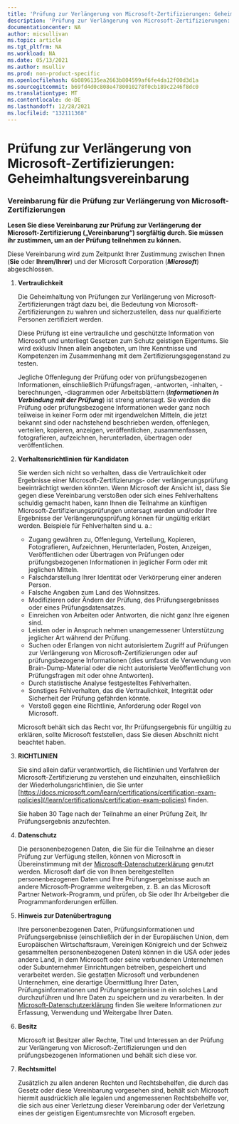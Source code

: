 ```yaml
---
title: 'Prüfung zur Verlängerung von Microsoft-Zertifizierungen: Geheimhaltungsvereinbarung | Microsoft-Dokumentation'
description: 'Prüfung zur Verlängerung von Microsoft-Zertifizierungen: Geheimhaltungsvereinbarung'
documentationcenter: NA
author: micsullivan
ms.topic: article
ms.tgt_pltfrm: NA
ms.workload: NA
ms.date: 05/13/2021
ms.author: msulliv
ms.prod: non-product-specific
ms.openlocfilehash: 6b0896135ea2663b804599af6fe4da12f00d3d1a
ms.sourcegitcommit: b69fd4d0c808e4780010278f0cb189c2246f8dc0
ms.translationtype: MT
ms.contentlocale: de-DE
ms.lasthandoff: 12/28/2021
ms.locfileid: "132111368"
---
```

# <a name="microsoft-certification-renewal-assessment-non-disclosure-agreement"></a>Prüfung zur Verlängerung von Microsoft-Zertifizierungen: Geheimhaltungsvereinbarung

### <a name="microsoft-certification-renewal-assessment-agreement"></a>Vereinbarung für die Prüfung zur Verlängerung von Microsoft-Zertifizierungen

**Lesen Sie diese Vereinbarung zur Prüfung zur Verlängerung der Microsoft-Zertifizierung („Vereinbarung“) sorgfältig durch. Sie müssen ihr zustimmen, um an der Prüfung teilnehmen zu können.**

Diese Vereinbarung wird zum Zeitpunkt Ihrer Zustimmung zwischen Ihnen (**Sie** oder **Ihrem/Ihrer**) und der Microsoft Corporation (**_Microsoft_**) abgeschlossen.

1. **Vertraulichkeit**

    Die Geheimhaltung von Prüfungen zur Verlängerung von Microsoft-Zertifizierungen trägt dazu bei, die Bedeutung von Microsoft-Zertifizierungen zu wahren und sicherzustellen, dass nur qualifizierte Personen zertifiziert werden.

    Diese Prüfung ist eine vertrauliche und geschützte Information von Microsoft und unterliegt Gesetzen zum Schutz geistigen Eigentums. Sie wird exklusiv Ihnen allein angeboten, um Ihre Kenntnisse und Kompetenzen im Zusammenhang mit dem Zertifizierungsgegenstand zu testen.

    Jegliche Offenlegung der Prüfung oder von prüfungsbezogenen Informationen, einschließlich Prüfungsfragen, -antworten, -inhalten, -berechnungen, -diagrammen oder Arbeitsblättern (***Informationen in Verbindung mit der Prüfung***) ist streng untersagt. Sie werden die Prüfung oder prüfungsbezogene Informationen weder ganz noch teilweise in keiner Form oder mit irgendwelchen Mitteln, die jetzt bekannt sind oder nachstehend beschrieben werden, offenlegen, verteilen, kopieren, anzeigen, veröffentlichen, zusammenfassen, fotografieren, aufzeichnen, herunterladen, übertragen oder veröffentlichen.

2. **Verhaltensrichtlinien für Kandidaten**

    Sie werden sich nicht so verhalten, dass die Vertraulichkeit oder Ergebnisse einer Microsoft-Zertifizierungs- oder verlängerungsprüfung beeinträchtigt werden könnten. Wenn Microsoft der Ansicht ist, dass Sie gegen diese Vereinbarung verstoßen oder sich eines Fehlverhaltens schuldig gemacht haben, kann Ihnen die Teilnahme an künftigen Microsoft-Zertifizierungsprüfungen untersagt werden und/oder Ihre Ergebnisse der Verlängerungsprüfung können für ungültig erklärt werden. Beispiele für Fehlverhalten sind u. a.:

    - Zugang gewähren zu, Offenlegung, Verteilung, Kopieren, Fotografieren, Aufzeichnen, Herunterladen, Posten, Anzeigen, Veröffentlichen oder Übertragen von Prüfungen oder prüfungsbezogenen Informationen in jeglicher Form oder mit jeglichen Mitteln.
    - Falschdarstellung Ihrer Identität oder Verkörperung einer anderen Person.
    - Falsche Angaben zum Land des Wohnsitzes.
    - Modifizieren oder Ändern der Prüfung, des Prüfungsergebnisses oder eines Prüfungsdatensatzes.
    - Einreichen von Arbeiten oder Antworten, die nicht ganz Ihre eigenen sind.
    - Leisten oder in Anspruch nehmen unangemessener Unterstützung jeglicher Art während der Prüfung.
    - Suchen oder Erlangen von nicht autorisiertem Zugriff auf Prüfungen zur Verlängerung von Microsoft-Zertifizierungen oder auf prüfungsbezogene Informationen (dies umfasst die Verwendung von Brain-Dump-Material oder die nicht autorisierte Veröffentlichung von Prüfungsfragen mit oder ohne Antworten).
    - Durch statistische Analyse festgestelltes Fehlverhalten.
    - Sonstiges Fehlverhalten, das die Vertraulichkeit, Integrität oder Sicherheit der Prüfung gefährden könnte.
    - Verstoß gegen eine Richtlinie, Anforderung oder Regel von Microsoft.

    Microsoft behält sich das Recht vor, Ihr Prüfungsergebnis für ungültig zu erklären, sollte Microsoft feststellen, dass Sie diesen Abschnitt nicht beachtet haben.

3. **RICHTLINIEN**

    Sie sind allein dafür verantwortlich, die Richtlinien und Verfahren der Microsoft-Zertifizierung zu verstehen und einzuhalten, einschließlich der Wiederholungsrichtlinien, die Sie unter [https://docs.microsoft.com/learn/certifications/certification-exam-policies](/learn/certifications/certification-exam-policies) finden.

    Sie haben 30 Tage nach der Teilnahme an einer Prüfung Zeit, Ihr Prüfungsergebnis anzufechten.

4. **Datenschutz**

    Die personenbezogenen Daten, die Sie für die Teilnahme an dieser Prüfung zur Verfügung stellen, können von Microsoft in Übereinstimmung mit der [Microsoft-Datenschutzerklärung](https://privacy.microsoft.com/en-us/privacystatement) genutzt werden. Microsoft darf die von Ihnen bereitgestellten personenbezogenen Daten und Ihre Prüfungsergebnisse auch an andere Microsoft-Programme weitergeben, z. B. an das Microsoft Partner Network-Programm, und prüfen, ob Sie oder Ihr Arbeitgeber die Programmanforderungen erfüllen.

5. **Hinweis zur Datenübertragung**

    Ihre personenbezogenen Daten, Prüfungsinformationen und Prüfungsergebnisse (einschließlich der in der Europäischen Union, dem Europäischen Wirtschaftsraum, Vereinigen Königreich und der Schweiz gesammelten personenbezogenen Daten) können in die USA oder jedes andere Land, in dem Microsoft oder seine verbundenen Unternehmen oder Subunternehmer Einrichtungen betreiben, gespeichert und verarbeitet werden. Sie gestatten Microsoft und verbundenen Unternehmen, eine derartige Übermittlung Ihrer Daten, Prüfungsinformationen und Prüfungsergebnisse in ein solches Land durchzuführen und Ihre Daten zu speichern und zu verarbeiten. In der [Microsoft-Datenschutzerklärung](https://go.microsoft.com/fwlink/?LinkId=248681) finden Sie weitere Informationen zur Erfassung, Verwendung und Weitergabe Ihrer Daten.

6. **Besitz**

    Microsoft ist Besitzer aller Rechte, Titel und Interessen an der Prüfung zur Verlängerung von Microsoft-Zertifizierungen und den prüfungsbezogenen Informationen und behält sich diese vor.

7. **Rechtsmittel**

    Zusätzlich zu allen anderen Rechten und Rechtsbehelfen, die durch das Gesetz oder diese Vereinbarung vorgesehen sind, behält sich Microsoft hiermit ausdrücklich alle legalen und angemessenen Rechtsbehelfe vor, die sich aus einer Verletzung dieser Vereinbarung oder der Verletzung eines der geistigen Eigentumsrechte von Microsoft ergeben.

